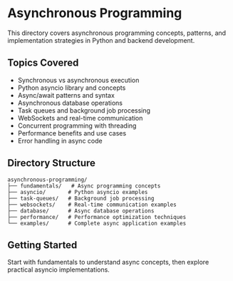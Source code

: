 # Asynchronous Programming

This directory covers asynchronous programming concepts, patterns, and implementation strategies in Python and backend development.

## Topics Covered

- Synchronous vs asynchronous execution
- Python asyncio library and concepts
- Async/await patterns and syntax
- Asynchronous database operations
- Task queues and background job processing
- WebSockets and real-time communication
- Concurrent programming with threading
- Performance benefits and use cases
- Error handling in async code

## Directory Structure

```
asynchronous-programming/
├── fundamentals/   # Async programming concepts
├── asyncio/       # Python asyncio examples
├── task-queues/   # Background job processing
├── websockets/    # Real-time communication examples
├── database/      # Async database operations
├── performance/   # Performance optimization techniques
└── examples/      # Complete async application examples
```

## Getting Started

Start with fundamentals to understand async concepts, then explore practical asyncio implementations.